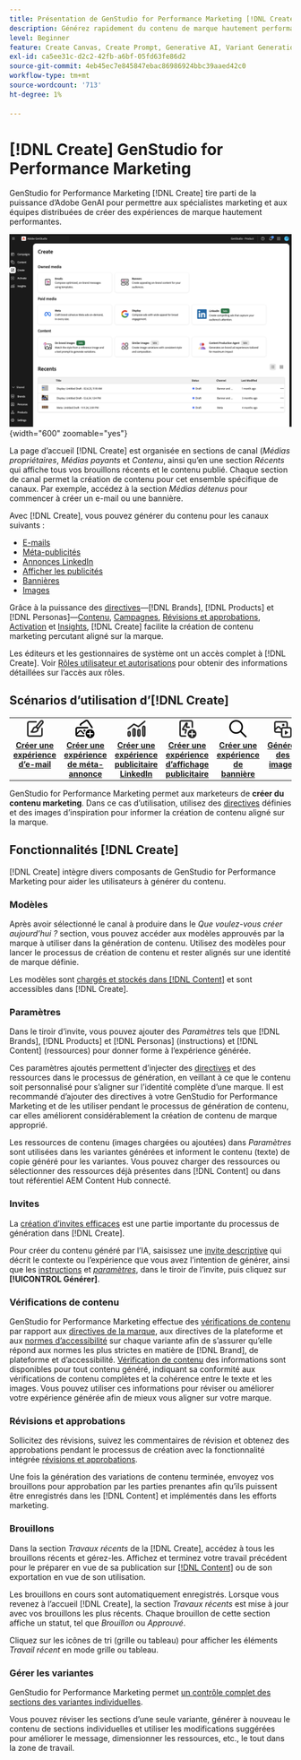 ```yaml
---
title: Présentation de GenStudio for Performance Marketing [!DNL Create]
description: Générez rapidement du contenu de marque hautement performant avec l’IA générative dans Adobe GenStudio for Performance Marketing [!DNL Create].
level: Beginner
feature: Create Canvas, Create Prompt, Generative AI, Variant Generation, Content Generation
exl-id: ca5ee31c-d2c2-42fb-a6bf-05fd63fe86d2
source-git-commit: 4eb45ec7e845847ebac86986924bbc39aaed42c0
workflow-type: tm+mt
source-wordcount: '713'
ht-degree: 1%

---
```


# [!DNL Create] GenStudio for Performance Marketing

GenStudio for Performance Marketing [!DNL Create] tire parti de la puissance d’Adobe GenAI pour permettre aux spécialistes marketing et aux équipes distribuées de créer des expériences de marque hautement performantes.

![Créer un accueil](/help/assets/create-home.png){width="600" zoomable="yes"}

La page d’accueil [!DNL Create] est organisée en sections de canal (_Médias propriétaires_, _Médias payants_ et _Contenu_, ainsi qu’en une section _Récents_ qui affiche tous vos brouillons récents et le contenu publié. Chaque section de canal permet la création de contenu pour cet ensemble spécifique de canaux. Par exemple, accédez à la section _Médias détenus_ pour commencer à créer un e-mail ou une bannière.

Avec [!DNL Create], vous pouvez générer du contenu pour les canaux suivants :

* [E-mails](email-experiences.md)
* [Méta-publicités](meta-experiences.md)
* [Annonces LinkedIn](linkedin-experiences.md)
* [Afficher les publicités](display-ad-experiences.md)
* [Bannières](banner-experiences.md)
* [Images](generate-assets.md)

Grâce à la puissance des [directives](/help/user-guide/guidelines/overview.md)—[!DNL Brands], [!DNL Products] et [!DNL Personas]—[Contenu](/help/user-guide/content/overview.md), [Campagnes](/help/user-guide/campaigns/overview.md), [Révisions et approbations](/help/user-guide/approvals/overview.md), [Activation](/help/user-guide/activation/overview.md) et [Insights](/help/user-guide/insights/overview.md), [!DNL Create] facilite la création de contenu marketing percutant aligné sur la marque.

Les éditeurs et les gestionnaires de système ont un accès complet à [!DNL Create]. Voir [Rôles utilisateur et autorisations](/help/user-guide/user-roles.md) pour obtenir des informations détaillées sur l’accès aux rôles.

## Scénarios d’utilisation d’[!DNL Create] 

<table style="table-layout:fixed">
<tr style="border: 0;">
   <td align="center" valign="top" width="100">
      <a href="/help/user-guide/create/create-email-experience.md">
      <img alt="Créer du contenu" src="../../assets/icons/icon-create.svg" width="35">
      </a>
      <div>
         <a href="/help/user-guide/create/create-email-experience.md">
         <strong>Créer une expérience d’e-mail</strong>
         </a>
      </div>
   </td>
   <td align="center" valign="top" width="100">
      <a href="/help/user-guide/create/create-meta-ad.md">
      <img alt="Création d’une expérience de métadonnées" src="../../assets/icons/icon-addContent.png" width="35">
      </a>
      <div>
         <a href="/help/user-guide/create/create-meta-ad.md">
         <strong>Créer une expérience de méta-annonce</strong>
         </a>
      </div>
   </td>
   <td align="center" valign="top" width="100">
      <a href="/help/user-guide/create/create-linkedin.md">
      <img alt="Création d’une expérience publicitaire LinkedIn" src="../../assets/icons/icon-dataAnalytics.svg" width="35">
      </a>
      <div>
         <a href="/help/user-guide/create/create-linkedin.md">
         <strong>Créer une expérience publicitaire LinkedIn</strong>
         </a>
      </div>
   </td>
   <td align="center" valign="top" width="100">
      <a href="/help/user-guide/create/create-display-ad.md">
      <img alt="Création d’une expérience d’affichage d’annonce publicitaire" src="../../assets/icons/icon-addTemplate.svg" width="35">
      </a>
      <div>
         <a href="/help/user-guide/create/create-display-ad.md">
         <strong>Créer une expérience d’affichage publicitaire</strong>
         </a>
      </div>
   </td>
   <td align="center" valign="top" width="100">
      <a href="/help/user-guide/create/create-banner-experience.md">
      <img alt="Création d’une expérience de bannière" src="../../assets/icons/icon-search.png" width="35">
      </a>
      <div>
         <a href="/help/user-guide/create/create-banner-experience.md">
         <strong>Créer une expérience de bannière</strong>
         </a>
      </div>
   </td>
   <td align="center" valign="top" width="100">
      <a href="/help/user-guide/create/generate-assets.md">
      <img alt="Création d’images" src="../../assets/icons/icon-asset.svg" width="35">
      </a>
      <div>
         <a href="/help/user-guide/create/generate-assets.md">
         <strong>Générer des images</strong>
         </a>
      </div>
   </td>
</tr>
</table>

GenStudio for Performance Marketing permet aux marketeurs de **créer du contenu marketing**. Dans ce cas d’utilisation, utilisez des [directives](/help/user-guide/guidelines/overview.md) définies et des images d’inspiration pour informer la création de contenu aligné sur la marque.

## Fonctionnalités [!DNL Create]

[!DNL Create] intègre divers composants de GenStudio for Performance Marketing pour aider les utilisateurs à générer du contenu.

### Modèles

Après avoir sélectionné le canal à produire dans le _Que voulez-vous créer aujourd’hui ?_ section, vous pouvez accéder aux modèles approuvés par la marque à utiliser dans la génération de contenu. Utilisez des modèles pour lancer le processus de création de contenu et rester alignés sur une identité de marque définie.

Les modèles sont [chargés et stockés dans [!DNL Content]](/help/user-guide/content/overview.md) et sont accessibles dans [!DNL Create].

### Paramètres

Dans le tiroir d’invite, vous pouvez ajouter des _Paramètres_ tels que [!DNL Brands], [!DNL Products] et [!DNL Personas] (instructions) et [!DNL Content] (ressources) pour donner forme à l’expérience générée.

Ces paramètres ajoutés permettent d’injecter des [directives](/help/user-guide/guidelines/overview.md) et des ressources dans le processus de génération, en veillant à ce que le contenu soit personnalisé pour s’aligner sur l’identité complète d’une marque. Il est recommandé d’ajouter des directives à votre GenStudio for Performance Marketing et de les utiliser pendant le processus de génération de contenu, car elles améliorent considérablement la création de contenu de marque approprié.

Les ressources de contenu (images chargées ou ajoutées) dans _Paramètres_ sont utilisées dans les variantes générées et informent le contenu (texte) de copie généré pour les variantes. Vous pouvez charger des ressources ou sélectionner des ressources déjà présentes dans [!DNL Content] ou dans tout référentiel AEM Content Hub connecté.

### Invites

La [création d’invites efficaces](/help/user-guide/effective-prompts.md) est une partie importante du processus de génération dans [!DNL Create].

Pour créer du contenu généré par l’IA, saisissez une [invite descriptive](/help/user-guide/effective-prompts.md) qui décrit le contexte ou l’expérience que vous avez l’intention de générer, ainsi que les [instructions](/help/user-guide/guidelines/overview.md) et [_paramètres_](#parameters), dans le tiroir de l’invite, puis cliquez sur **[!UICONTROL Générer]**.

### Vérifications de contenu

GenStudio for Performance Marketing effectue des [vérifications de contenu](/help/user-guide/guidelines/brand-validation.md#content-check-panel) par rapport aux [directives de la marque](/help/user-guide/guidelines/brands.md), aux directives de la plateforme et aux [normes d’accessibilité](/help/user-guide/guidelines/overview.md#compliance) sur chaque variante afin de s’assurer qu’elle répond aux normes les plus strictes en matière de [!DNL Brand], de plateforme et d’accessibilité. [Vérification de contenu](/help/user-guide/guidelines/brand-validation.md#content-check-summary) des informations sont disponibles pour tout contenu généré, indiquant sa conformité aux vérifications de contenu complètes et la cohérence entre le texte et les images. Vous pouvez utiliser ces informations pour réviser ou améliorer votre expérience générée afin de mieux vous aligner sur votre marque.

### Révisions et approbations

Sollicitez des révisions, suivez les commentaires de révision et obtenez des approbations pendant le processus de création avec la fonctionnalité intégrée [révisions et approbations](/help/user-guide/approvals/overview.md).

Une fois la génération des variations de contenu terminée, envoyez vos brouillons pour approbation par les parties prenantes afin qu’ils puissent être enregistrés dans les [!DNL Content] et implémentés dans les efforts marketing.

### Brouillons

Dans la section _Travaux récents_ de la [!DNL Create], accédez à tous les brouillons récents et gérez-les. Affichez et terminez votre travail précédent pour le préparer en vue de sa publication sur [[!DNL Content]](/help/user-guide/content/overview.md) ou de son exportation en vue de son utilisation.

Les brouillons en cours sont automatiquement enregistrés. Lorsque vous revenez à l’accueil [!DNL Create], la section _Travaux récents_ est mise à jour avec vos brouillons les plus récents. Chaque brouillon de cette section affiche un statut, tel que _Brouillon_ ou _Approuvé_.

Cliquez sur les icônes de tri (grille ou tableau) pour afficher les éléments _Travail récent_ en mode grille ou tableau.

### Gérer les variantes

GenStudio for Performance Marketing permet [un contrôle complet des sections des variantes individuelles](/help/user-guide/create/manage-variants.md).

Vous pouvez réviser les sections d’une seule variante, générer à nouveau le contenu de sections individuelles et utiliser les modifications suggérées pour améliorer le message, dimensionner les ressources, etc., le tout dans la zone de travail.
